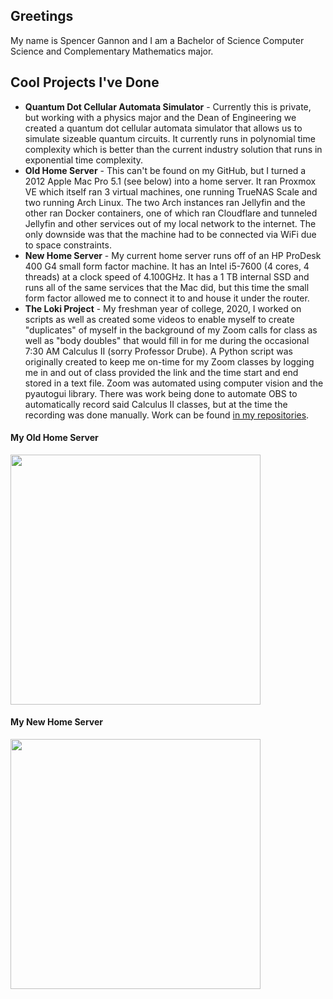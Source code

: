 ## Greetings
My name is Spencer Gannon and I am a Bachelor of Science Computer Science and Complementary Mathematics major.

## Cool Projects I've Done 
- **Quantum Dot Cellular Automata Simulator** - Currently this is private, but working with a physics major and the Dean of Engineering we created a quantum dot cellular automata simulator that allows us to simulate sizeable quantum circuits. It currently runs in polynomial time complexity which is better than the current industry solution that runs in exponential time complexity.
- **Old Home Server** - This can't be found on my GitHub, but I turned a 2012 Apple Mac Pro 5.1 (see below) into a home server. It ran Proxmox VE which itself ran 3 virtual machines, one running TrueNAS Scale and two running Arch Linux. The two Arch instances ran Jellyfin and the other ran Docker containers, one of which ran Cloudflare and tunneled Jellyfin and other services out of my local network to the internet. The only downside was that the machine had to be connected via WiFi due to space constraints.
- **New Home Server** - My current home server runs off of an HP ProDesk 400 G4 small form factor machine. It has an Intel i5-7600 (4 cores, 4 threads) at a clock speed of 4.100GHz. It has a 1 TB internal SSD and runs all of the same services that the Mac did, but this time the small form factor allowed me to connect it to and house it under the router.
- **The Loki Project** - My freshman year of college, 2020, I worked on scripts as well as created some videos to enable myself to create "duplicates" of myself in the background of my Zoom calls for class as well as "body doubles" that would fill in for me during the occasional 7:30 AM Calculus II (sorry Professor Drube). A Python script was originally created to keep me on-time for my Zoom classes by logging me in and out of class provided the link and the time start and end stored in a text file. Zoom was automated using computer vision and the pyautogui library. There was work being done to automate OBS to automatically record said Calculus II classes, but at the time the recording was done manually. Work can be found [in my repositories](https://github.com/s-gannon/meetingbot).

#### My Old Home Server

<img src="https://d2um6umu4gwssp.cloudfront.net/apple/wp-content/uploads/2018/10/mac-pro-mid-2010-main.jpg" width="400px"/>

#### My New Home Server

<img src="https://www.hardware-corner.net/wp-content/uploads/compare/HP_ProDesk_400_G4_SFF.jpg" width="400px"/>
